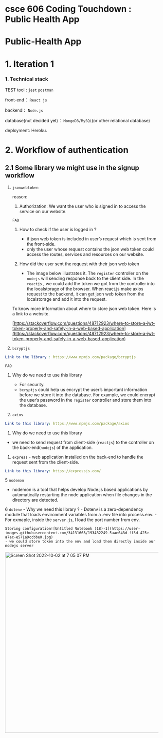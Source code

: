 # csce 606 Coding Touchdown : Public Health App
# Public-Health App

# 1. Iteration 1

### 1.  Technical stack

TEST tool : `jest`  `postman`

front-end： `React js` 

backend： `Node.js`

database(not decided yet)： `MongoDB/MySQL`(or other relational database)

deployment: Heroku. 

# 2. Workflow of authentication

## 2.1 Some library we might use in the signup workflow

1. `jsonwebtoken`
    
     reason:  
    
    1. Authorization: We want the user who is signed in to access the service on our website.   
    
    `FAQ`
    
    1. How to check if the user is logged in ?
        - if json web token is included in user’s request which is sent from the front-side.
        - only the user whose request contains the json web token could access the routes, services and resources on our website.
    
    1. How did the user sent the request with their json web token
        - The image below illustrates it.  The `register` controller on the `nodejs`  will sending response back to the client side.  In the `reactjs` , we could add the token we got from the controller into the localstorage of the browser.  When react.js make axios request to the backend, it can get json web token from the localstorage and add it into the request.
    
     To know more information about where to store json web token. Here is a link to a website.
    
    [https://stackoverflow.com/questions/48712923/where-to-store-a-jwt-token-properly-and-safely-in-a-web-based-application](https://stackoverflow.com/questions/48712923/where-to-store-a-jwt-token-properly-and-safely-in-a-web-based-application)
    

1. `bcryptjs`

```yaml
Link to the library : https://www.npmjs.com/package/bcryptjs
```

`FAQ`

1. Why do we need to use this library 
    - For security.
    - `bcryptjs`  could help us encrypt the user’s important information before we store it into the database. For example, we could encrypt the user’s password in the `register` controller and store them into the database.

1. `axios`

```yaml
Link to this library: https://www.npmjs.com/package/axios
```

1. Why do we need to use this library 

- we need to send request from client-side (`reactjs`) to the controller on the back-end(`nodejs`) of the application.

1. `express` - web application installed on the back-end to handle the request sent from the client-side. 

```yaml
Link to this library: https://expressjs.com/
```

5 `nodemon`

- nodemon is a tool that helps develop Node.js based applications by automatically restarting the node application when file changes in the directory are detected.


6 `dotenv`
    - Why we need this library ?
    - Dotenv is a zero-dependency module that loads environment variables from a .env file into process.env. 
    - For exmaple, inside the `server.js`, I load the port number from env.
    
    Storing configuration![Untitled Notebook (18)-1](https://user-images.githubusercontent.com/34131663/193482249-5aae643d-ff3d-425e-a7ac-e571a9ccbbe0.jpg)
    - we could store token into the env and load them directly inside our nodejs server





<img width="593" alt="Screen Shot 2022-10-02 at 7 05 07 PM" src="https://user-images.githubusercontent.com/34131663/193482380-05d76516-9fc0-4880-b30a-ea8a9b2cece4.png">
